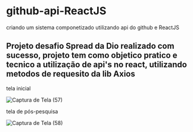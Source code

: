 # github-api-ReactJS
criando um sistema componetizado utilizando api do github e ReactJS 

## Projeto desafio Spread da Dio realizado com sucesso, projeto tem como objetico pratico e tecnico a utilização de api's no react, utilizando metodos de requesito da lib Axios

tela inicial

![Captura de Tela (57)](https://github.com/MKawan/github-api-ReactJS/assets/51447066/6fd77e49-49e7-4922-a624-e0ee227aee55)

tela de pós-pesquisa

![Captura de Tela (58)](https://github.com/MKawan/github-api-ReactJS/assets/51447066/284606ff-9694-4adb-a5eb-d4f214fdcb69)
